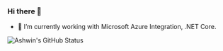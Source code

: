 ### Hi there 👋

<!--
**AshChak/AshChak** is a ✨ _special_ ✨ repository because its `README.md` (this file) appears on your GitHub profile.

Here are some ideas to get you started:


- 🌱 I’m currently learning ...
- 👯 I’m looking to collaborate on ...
- 🤔 I’m looking for help with ...
- 💬 Ask me about ...
- 📫 How to reach me: ...
- 😄 Pronouns: ...
- ⚡ Fun fact: ...
-->
- 🔭 I’m currently working with Microsoft Azure Integration, .NET Core.

![Ashwin's GitHub Status](https://github-readme-stats.vercel.app/api?username=ashchak&show_icons=true)
